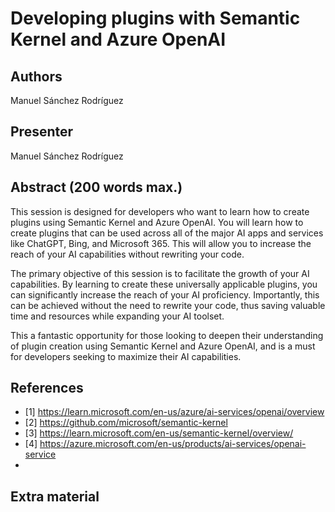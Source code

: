 # Developing plugins with Semantic Kernel and Azure OpenAI

## Authors

Manuel Sánchez Rodríguez

## Presenter

Manuel Sánchez Rodríguez

## Abstract (200 words max.) 

This session is designed for developers who want to learn how to create plugins using Semantic Kernel and Azure OpenAI. You will learn how to create plugins that can be used across all of the major AI apps and services like ChatGPT, Bing, and Microsoft 365. This will allow you to increase the reach of your AI capabilities without rewriting your code.

The primary objective of this session is to facilitate the growth of your AI capabilities. By learning to create these universally applicable plugins, you can significantly increase the reach of your AI proficiency. Importantly, this can be achieved without the need to rewrite your code, thus saving valuable time and resources while expanding your AI toolset.

This a fantastic opportunity for those looking to deepen their understanding of plugin creation using Semantic Kernel and Azure OpenAI, and is a must for developers seeking to maximize their AI capabilities.

## References

- [1] https://learn.microsoft.com/en-us/azure/ai-services/openai/overview
- [2] https://github.com/microsoft/semantic-kernel
- [3] https://learn.microsoft.com/en-us/semantic-kernel/overview/
- [4] https://azure.microsoft.com/en-us/products/ai-services/openai-service
- 
## Extra material
